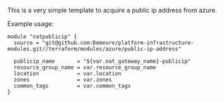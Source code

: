 This is a very simple template to acquire a public ip address from azure.

Example usage:

```
module "natpublicip" {
  source = "git@github.com:Demeure/platform-infrastructure-modules.git//terraform/modules/azure/public-ip-address"

  publicip_name       = "${var.nat_gateway_name}-publicip"
  resource_group_name = var.resource_group_name
  location            = var.location
  zones               = var.zones
  common_tags         = var.common_tags
}
```